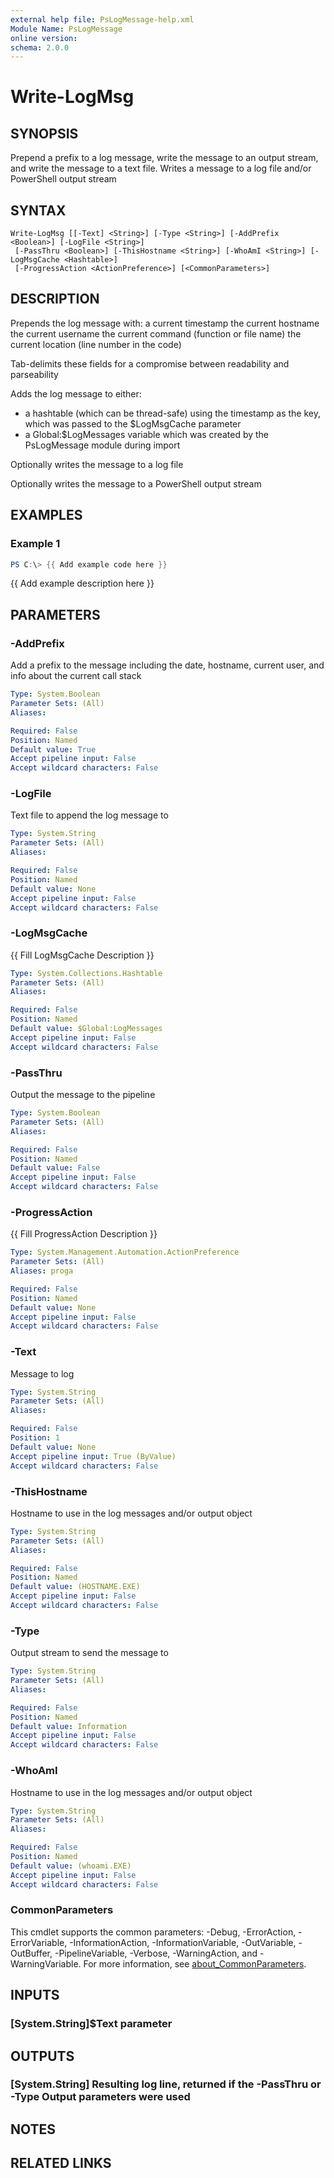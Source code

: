 ```yaml
---
external help file: PsLogMessage-help.xml
Module Name: PsLogMessage
online version:
schema: 2.0.0
---
```


# Write-LogMsg

## SYNOPSIS
Prepend a prefix to a log message, write the message to an output stream, and write the message to a text file.
Writes a message to a log file and/or PowerShell output stream

## SYNTAX

```
Write-LogMsg [[-Text] <String>] [-Type <String>] [-AddPrefix <Boolean>] [-LogFile <String>]
 [-PassThru <Boolean>] [-ThisHostname <String>] [-WhoAmI <String>] [-LogMsgCache <Hashtable>]
 [-ProgressAction <ActionPreference>] [<CommonParameters>]
```

## DESCRIPTION
Prepends the log message with:
    a current timestamp
    the current hostname
    the current username
    the current command (function or file name)
    the current location (line number in the code)

Tab-delimits these fields for a compromise between readability and parseability

Adds the log message to either:
* a hashtable (which can be thread-safe) using the timestamp as the key, which was passed to the $LogMsgCache parameter
* a Global:$LogMessages variable which was created by the PsLogMessage module during import

Optionally writes the message to a log file

Optionally writes the message to a PowerShell output stream

## EXAMPLES

### Example 1
```powershell
PS C:\> {{ Add example code here }}
```

{{ Add example description here }}

## PARAMETERS

### -AddPrefix
Add a prefix to the message including the date, hostname, current user, and info about the current call stack

```yaml
Type: System.Boolean
Parameter Sets: (All)
Aliases:

Required: False
Position: Named
Default value: True
Accept pipeline input: False
Accept wildcard characters: False
```

### -LogFile
Text file to append the log message to

```yaml
Type: System.String
Parameter Sets: (All)
Aliases:

Required: False
Position: Named
Default value: None
Accept pipeline input: False
Accept wildcard characters: False
```

### -LogMsgCache
{{ Fill LogMsgCache Description }}

```yaml
Type: System.Collections.Hashtable
Parameter Sets: (All)
Aliases:

Required: False
Position: Named
Default value: $Global:LogMessages
Accept pipeline input: False
Accept wildcard characters: False
```

### -PassThru
Output the message to the pipeline

```yaml
Type: System.Boolean
Parameter Sets: (All)
Aliases:

Required: False
Position: Named
Default value: False
Accept pipeline input: False
Accept wildcard characters: False
```

### -ProgressAction
{{ Fill ProgressAction Description }}

```yaml
Type: System.Management.Automation.ActionPreference
Parameter Sets: (All)
Aliases: proga

Required: False
Position: Named
Default value: None
Accept pipeline input: False
Accept wildcard characters: False
```

### -Text
Message to log

```yaml
Type: System.String
Parameter Sets: (All)
Aliases:

Required: False
Position: 1
Default value: None
Accept pipeline input: True (ByValue)
Accept wildcard characters: False
```

### -ThisHostname
Hostname to use in the log messages and/or output object

```yaml
Type: System.String
Parameter Sets: (All)
Aliases:

Required: False
Position: Named
Default value: (HOSTNAME.EXE)
Accept pipeline input: False
Accept wildcard characters: False
```

### -Type
Output stream to send the message to

```yaml
Type: System.String
Parameter Sets: (All)
Aliases:

Required: False
Position: Named
Default value: Information
Accept pipeline input: False
Accept wildcard characters: False
```

### -WhoAmI
Hostname to use in the log messages and/or output object

```yaml
Type: System.String
Parameter Sets: (All)
Aliases:

Required: False
Position: Named
Default value: (whoami.EXE)
Accept pipeline input: False
Accept wildcard characters: False
```

### CommonParameters
This cmdlet supports the common parameters: -Debug, -ErrorAction, -ErrorVariable, -InformationAction, -InformationVariable, -OutVariable, -OutBuffer, -PipelineVariable, -Verbose, -WarningAction, and -WarningVariable. For more information, see [about_CommonParameters](http://go.microsoft.com/fwlink/?LinkID=113216).

## INPUTS

### [System.String]$Text parameter
## OUTPUTS

### [System.String] Resulting log line, returned if the -PassThru or -Type Output parameters were used
## NOTES

## RELATED LINKS
